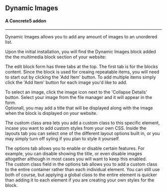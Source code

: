 <div class="dynamic-images-logo" style="text-align: center;">
    <img alt="" src="http://archebian.org/img/dynamic-images-logo.jpg"/>
</div>
<h2> Dynamic Images </h2>
<h4> A Concrete5 addon </h2>
<hr>
<p>
    Dynamic Images allows you to add any amount of images to an unordered list.
</p>
<p>
    Upon the initial installation, you will find the Dynamic Images block added the the multimedia block section of your website:
</p>
<p>
    The edit block form has three tabs at the top.  The first tab is for the blocks content.  Since the block is used for creaing repeatable items, you will need to start out by clicking the 'Add Item' button.  To add multiple items simply click the 'Add Item' button for each image you'd like to add.
</p>
<p>
    To select an image, click the image icon next to the 'Collapse Details' button.  Select your image from the file manager and it will appear in the form.<br>
    Optionall, you may add a title that will be displayed along with the image when the block is displayed on your website.
</p>
<p>
    The custom class area lets you add a custom class to this specific element, incase you want to add custom styles from your own CSS.  Inside the layouts tab you can select one of the different layout options built in, or you may simply turn off syling if you plan to style it yourself.
</p>
<p>
    The options tab allows you to enable or disable certain features.  For example, you can disable showing the title, or even disable images altogether although in most cases you will want to keep this enabled.<br>
    The custom class field in the options tab allows you to add a custom class to the entire container rather than each individual element.  You can still use both of course, but applying a global class to the entire element is quicker than adding it to each element if you are creating your own styles for the block.
</p>
